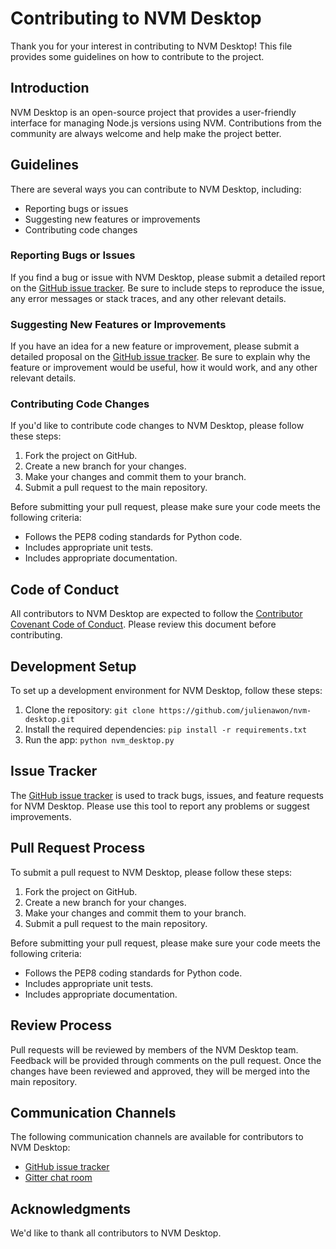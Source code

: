 
# Contributing to NVM Desktop

Thank you for your interest in contributing to NVM Desktop! This file provides some guidelines on how to contribute to the project.

## Introduction

NVM Desktop is an open-source project that provides a user-friendly interface for managing Node.js versions using NVM. Contributions from the community are always welcome and help make the project better.

## Guidelines

There are several ways you can contribute to NVM Desktop, including:

-   Reporting bugs or issues
-   Suggesting new features or improvements
-   Contributing code changes

### Reporting Bugs or Issues

If you find a bug or issue with NVM Desktop, please submit a detailed report on the [GitHub issue tracker](https://github.com/julienawon/nvm-desktop/issues). Be sure to include steps to reproduce the issue, any error messages or stack traces, and any other relevant details.

### Suggesting New Features or Improvements

If you have an idea for a new feature or improvement, please submit a detailed proposal on the [GitHub issue tracker](https://github.com/julienawon/nvm-desktop/issues). Be sure to explain why the feature or improvement would be useful, how it would work, and any other relevant details.

### Contributing Code Changes

If you'd like to contribute code changes to NVM Desktop, please follow these steps:

1.  Fork the project on GitHub.
2.  Create a new branch for your changes.
3.  Make your changes and commit them to your branch.
4.  Submit a pull request to the main repository.

Before submitting your pull request, please make sure your code meets the following criteria:

-   Follows the PEP8 coding standards for Python code.
-   Includes appropriate unit tests.
-   Includes appropriate documentation.

## Code of Conduct

All contributors to NVM Desktop are expected to follow the [Contributor Covenant Code of Conduct](https://www.contributor-covenant.org/version/2/0/code_of_conduct/). Please review this document before contributing.

## Development Setup

To set up a development environment for NVM Desktop, follow these steps:

1.  Clone the repository: `git clone https://github.com/julienawon/nvm-desktop.git`
2.  Install the required dependencies: `pip install -r requirements.txt`
3.  Run the app: `python nvm_desktop.py`

## Issue Tracker

The [GitHub issue tracker](https://github.com/julienawon/nvm-desktop/issues) is used to track bugs, issues, and feature requests for NVM Desktop. Please use this tool to report any problems or suggest improvements.

## Pull Request Process

To submit a pull request to NVM Desktop, please follow these steps:

1.  Fork the project on GitHub.
2.  Create a new branch for your changes.
3.  Make your changes and commit them to your branch.
4.  Submit a pull request to the main repository.

Before submitting your pull request, please make sure your code meets the following criteria:

-   Follows the PEP8 coding standards for Python code.
-   Includes appropriate unit tests.
-   Includes appropriate documentation.

## Review Process

Pull requests will be reviewed by members of the NVM Desktop team. Feedback will be provided through comments on the pull request. Once the changes have been reviewed and approved, they will be merged into the main repository.

## Communication Channels

The following communication channels are available for contributors to NVM Desktop:

-   [GitHub issue tracker](https://github.com/julienawon/nvm-desktop/issues)
-   [Gitter chat room](https://gitter.im/julienawon/nvm-desktop)

## Acknowledgments

We'd like to thank all contributors to NVM Desktop.